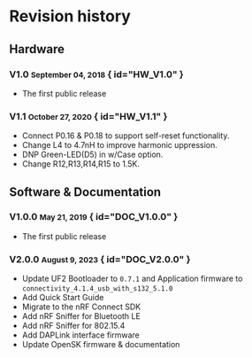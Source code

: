# Revision history

## Hardware

### V1.0 <small>September 04, 2018</small> { id="HW_V1.0" }

- The first public release

### V1.1 <small>October 27, 2020</small> { id="HW_V1.1" }

- Connect P0.16 & P0.18 to support self-reset functionality.
- Change L4 to 4.7nH to improve harmonic uppression.
- DNP Green-LED(D5) in w/Case option.
- Change R12,R13,R14,R15 to 1.5K.

## Software & Documentation

### V1.0.0 <small>May 21, 2019</small> { id="DOC_V1.0.0" }

- The first public release

### V2.0.0 <small>August 9, 2023</small> { id="DOC_V2.0.0" }

- Update UF2 Bootloader to `0.7.1` and Application firmware to `connectivity_4.1.4_usb_with_s132_5.1.0`
- Add Quick Start Guide
- Migrate to the nRF Connect SDK
- Add nRF Sniffer for Bluetooth LE
- Add nRF Sniffer for 802.15.4
- Add DAPLink interface firmware
- Update OpenSK firmware & documentation
